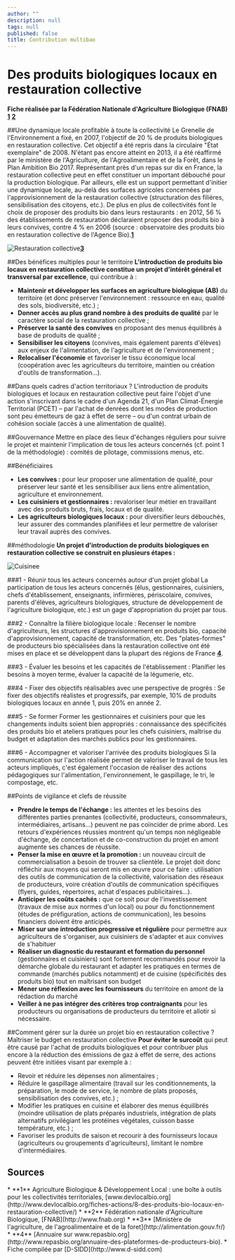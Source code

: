 ```yaml
---
author: ""
description: null
tags: null
published: false
title: Contribution multibao
---
```


# Des produits biologiques locaux en restauration collective

**Fiche réalisée par la Fédération Nationale d'Agriculture Biologique (FNAB)** **[1](#note)** **[2](#note)**

##Une dynamique locale profitable à toute la collectivité
Le Grenelle de l'Environnement a fixé, en 2007, l'objectif de 20 % de produits biologiques en restauration collective. Cet objectif a été repris dans la circulaire "État exemplaire" de 2008. N'étant pas encore atteint en 2013, il a été réaffirmé par le ministère de l'Agriculture, de l'Agroalimentaire et de la Forêt, dans le Plan Ambition Bio 2017.
Représentant près d'un repas sur dix en France, la restauration collective peut en effet constituer un important débouché pour la production biologique. Par ailleurs, elle est un support permettant d'initier une dynamique locale, au-delà des surfaces agricoles concernées par l'approvisionnement de la restauration collective (structuration des filières, sensibilisation des citoyens, etc.). De plus en plus de collectivités font le choix de proposer des produits bio dans leurs restaurants  : en 2012, 56 % des établissements de restauration déclaraient proposer des produits bio à leurs convives, contre 4 % en 2006 (source : observatoire des produits bio en restauration collective de l'Agence Bio).**[1](#note)** 

![Restauration collective](http://alimentation.gouv.fr/local/cache-vignettes/L455xH303/resto_collective-33f19.jpg)**[3](#note)**

##Des bénéfices multiples pour le territoire
**L'introduction de produits bio locaux en restauration collective constitue un projet d'intérêt général et transversal par excellence**, qui contribue à :

* **Maintenir et développer les surfaces en agriculture biologique (AB)** du territoire (et donc préserver l'environnement : ressource en eau, qualité des sols, biodiversité, etc.) ;
* **Donner accès au plus grand nombre à des produits de qualité** par le caractère social de la restauration collective ;
* **Préserver la santé des convives** en proposant des menus équilibrés à base de produits de qualité ;
* **Sensibiliser les citoyens** (convives, mais également parents d'élèves) aux enjeux de l'alimentation, de l'agriculture et de l'environnement ;
* **Relocaliser l'économie** et favoriser le tissu économique local (coopération avec les agriculteurs du territoire, maintien ou création d'outils de transformation...).

##Dans quels cadres d'action territoriaux ?
L'introduction de produits biologiques et locaux en restauration collective peut faire l'objet d'une action s'inscrivant dans le cadre d'un Agenda 21, d'un Plan Climat-Énergie Territorial (PCET) – par l'achat de denrées dont les modes de production sont peu émetteurs de gaz à effet de serre – ou d'un contrat urbain de cohésion sociale (accès à une alimentation de qualité).

##Gouvernance 
Mettre en place des lieux d'échanges réguliers pour suivre le projet et maintenir l'implication de tous les acteurs concernés (cf. point 1 de la
méthodologie) : comités de pilotage, commissions menus, etc.

##Bénéficiaires

* **Les convives :** pour leur proposer une alimentation de qualité, pour préserver leur santé et les sensibiliser aux liens entre alimentation, agriculture et environnement.
* **Les cuisiniers et gestionnaires :** revaloriser leur métier en travaillant avec des produits bruts, frais, locaux et de qualité.
* **Les agriculteurs biologiques locaux :** pour diversifier leurs débouchés, leur assurer des commandes planifiées et leur permettre de valoriser leur travail auprès des convives.

##méthodologie
**Un projet d'introduction de produits biologiques en restauration collective se construit en plusieurs étapes :**

![Cuisinee](https://upload.wikimedia.org/wikipedia/commons/7/79/BikurimS.jpg)

###1 - Réunir tous les acteurs concernés autour d'un projet global
La participation de tous les acteurs concernés (élus, gestionnaires, cuisiniers, chefs d'établissement, enseignants, infirmières, périscolaire, convives, parents d'élèves, agriculteurs biologiques, structure de développement de l'agriculture biologique, etc.) est un gage d'appropriation du projet par tous.

###2 - Connaître la filière biologique locale :
Recenser le nombre d'agriculteurs, les structures d'approvisionnement en produits bio, capacité d'approvisionnement, capacité de transformation, etc. Des "plates-formes" de producteurs bio spécialisées dans la restauration collective ont été mises en place et se développent dans la plupart des régions de France **[4](#note)**.

###3 - Évaluer les besoins et les capacités de l'établissement :
Planifier les besoins à moyen terme, évaluer la capacité de la légumerie, etc.

###4 - Fixer des objectifs réalisables avec une perspective de progrès :
Se fixer des objectifs réalistes et progressifs, par exemple, 10% de produits biologiques locaux en année 1, puis 20% en année 2.

###5 - Se former
Former les gestionnaires et cuisiniers pour que les changements induits soient bien appropriés : connaissance des spécificités des produits bio et ateliers pratiques pour les chefs cuisiniers, maîtrise du budget et adaptation des marchés publics pour les gestionnaires.

###6 - Accompagner et valoriser l'arrivée des produits biologiques
Si la communication sur l'action réalisée permet de valoriser le travail de tous les acteurs impliqués, c'est également l'occasion de réaliser des actions pédagogiques sur l'alimentation, l'environnement, le gaspillage, le tri, le compostage, etc.

##Points de vigilance et clefs de réussite
* **Prendre le temps de l'échange  :** les attentes et les besoins des différentes parties prenantes (collectivité, producteurs, consommateurs, intermédiaires, artisans...) peuvent ne pas coïncider de prime abord. Les retours d'expériences réussies montrent qu'un temps non négligeable d'échange, de concertation et de co-construction du projet en amont augmente ses chances de réussite.
* **Penser la mise en œuvre et la promotion :** un nouveau circuit de commercialisation a besoin de trouver sa clientèle. Le projet doit donc réfléchir aux moyens qui seront mis en œuvre pour ce faire : utilisation des outils de communication de la collectivité, valorisation des réseaux de producteurs, voire création d'outils de communication spécifiques (flyers, guides, répertoires, achat d'espaces publicitaires...).
* **Anticiper les coûts cachés  :** que ce soit pour de l'investissement (travaux de mise aux normes d'un local) ou pour du fonctionnement (études de préfiguration, actions de communication), les besoins financiers doivent être anticipés.
* **Miser sur une introduction progressive et régulière** pour permettre aux agriculteurs de s'organiser, aux cuisiniers de s'adapter et aux convives de s'habituer 
* **Réaliser un diagnostic du restaurant et formation du personnel** (gestionnaires et cuisiniers) sont fortement recommandés pour revoir la démarche globale du restaurant et adapter les pratiques en termes de commande (marchés publics notamment) et de cuisine (spécificités des produits bio) tout en maîtrisant son budget
* **Mener une réflexion avec les fournisseurs** du territoire en amont de la rédaction du marché 
* **Veiller à ne pas intégrer des critères trop contraignants** pour les producteurs ou organisations de producteurs du territoire et allotir si nécessaire.

##Comment gérer sur la durée un projet bio en restauration collective ? Maîtriser le budget en restauration collective
**Pour éviter le surcoût** qui peut être causé par l'achat de produits biologiques et pour contribuer plus encore à la réduction des émissions de gaz à effet de serre, des actions peuvent être initiées visant par exemple à :

* Revoir et réduire les dépenses non alimentaires ;
* Réduire le gaspillage alimentaire (travail sur les conditionnements, la préparation, le mode de service, le nombre de plats proposés, sensibilisation des convives, etc.) ;
* Modifier les pratiques en cuisine et élaborer des menus équilibrés (moindre utilisation de plats préparés industriels, intégration de plats alternatifs privilégiant les protéines végétales, cuisson basse température, etc.) ;
* Favoriser les produits de saison et recourir à des fournisseurs locaux (agriculteurs ou groupements d'agriculteurs), limitant le nombre d'intermédiaires.


## Sources
<a id="note">
* **1** Agriculture Biologique & Développement Local : une boîte à outils pour les collectivités territoriales, [www.devlocalbio.org](http://www.devlocalbio.org/fiches-actions/8-des-produits-bio-locaux-en-restauration-collective/)
* **2** Fédération nationale d'Agriculture Biologique, [FNAB](http://www.fnab.org)
* **3** [Ministère de l'agriculture, de l'agroalimentaire et de la foret](http://alimentation.gouv.fr/)
* **4** [Annuaire sur www.repasbio.org](http://www.repasbio.org/annuaire-des-plateformes-de-producteurs-bio).
* Fiche compilée par [D-SIDD](http://www.d-sidd.com)
</a>
